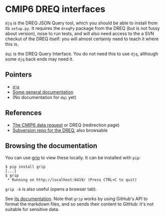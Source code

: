 # CMIP6 DREQ interfaces
`djq` is the DREQ JSON Query tool, which you should be able to install
from its `setup.py`.  It requires the `dreqPy` package from the DREQ
(but is not fussy about version), nose to run tests, and will also
need access to the a SVN checkut of the DREQ itself: you will almost
certainly need to teach it where this is.

`dqi` is the DREQ Query Interface.  You do not need this to use `djq`,
although some `djq` back ends may need it.

## Pointers
* [`djq`](djq/README.md)
* [Some general documentation](doc/README.md)
* (No documentation for `dqi` yet)

## References
* [The CMIP6 data request](https://w3id.org/cmip6dr) or DREQ (redirection page)
* [Subversion repo for the DREQ](http://proj.badc.rl.ac.uk/svn/exarch/CMIP6dreq/), also browsable

## Browsing the documentation
You can use [grip](https://github.com/joeyespo/grip) to view these
locally.  It can be installed with `pip`:

```
$ pip install grip
[...]
$ grip
 * Running on http://localhost:6419/ (Press CTRL+C to quit)
```

`grip -b` is also useful (opens a browser tab).

See [its
documentation](https://github.com/joeyespo/grip/blob/master/README.md). Note
that `grip` works by using GitHub's API to format the markdown files,
and so sends their content to GitHub: it's not suitable for sensitive data.
